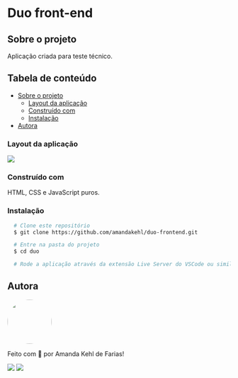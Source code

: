 # Duo front-end

## Sobre o projeto

Aplicação criada para teste técnico. 
                                                                                                                          
## Tabela de conteúdo

<!--ts-->
   * [Sobre o projeto](#sobre-o-projeto)
      * [Layout da aplicação](#layout-da-aplicação)
      * [Construído com](#construído-com)
      * [Instalação](#instalação)
   * [Autora](#autora)
<!--te-->

### Layout da aplicação

<div align="left">
  <img src="https://user-images.githubusercontent.com/73315527/150538476-58c15afc-6f63-45be-abec-6f14302bb15a.png"/>
</div>  

### Construído com 

HTML, CSS e JavaScript puros. 

### Instalação

```bash
  # Clone este repositório
  $ git clone https://github.com/amandakehl/duo-frontend.git

  # Entre na pasta do projeto
  $ cd duo

  # Rode a aplicação através da extensão Live Server do VSCode ou similar
```

## **Autora**

<a href="https://github.com/amandakehl">
 <img style="border-radius: 50%;" src="https://avatars.githubusercontent.com/u/73315527?v=4" width="100px;" alt=""/>
</a>

Feito com 💙 por Amanda Kehl de Farias!

  [<img src="https://img.shields.io/badge/Gmail-45BF86?style=for-the-badge&logo=gmail&logoColor=white">](mailto:amandakehldefarias@gmail.com) 
  [<img src="https://img.shields.io/badge/LinkedIn-45BF86?style=for-the-badge&logo=linkedin&logoColor=white">](https://www.linkedin.com/in/amandakehl/) 
